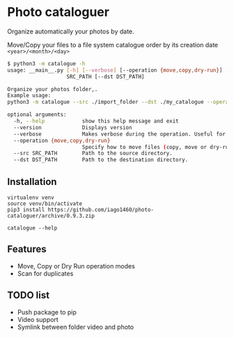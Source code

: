 # Photo cataloguer

Organize automatically your photos by date.

Move/Copy your files to a file system catalogue order by its creation date `<year>/<month>/<day>`


```bash
$ python3 -m catalogue -h
usage: __main__.py [-h] [--verbose] [--operation {move,copy,dry-run}] --src
                   SRC_PATH [--dst DST_PATH]

Organize your photos folder,.
Example usage:
python3 -m catalogue --src ./import_folder --dst ./my_catalogue --operation copy --verbose

optional arguments:
  -h, --help            show this help message and exit
  --version             Displays version
  --verbose             Makes verbose during the operation. Useful for debugging and seeing what is going on "under the hood".
  --operation {move,copy,dry-run}
                        Specify how to move files (copy, move or dry-run)
  --src SRC_PATH        Path to the source directory.
  --dst DST_PATH        Path to the destination directory.
```

## Installation

    virtualenv venv
    source venv/bin/activate
    pip3 install https://github.com/iago1460/photo-cataloguer/archive/0.9.3.zip
    
    catalogue --help


## Features

* Move, Copy or Dry Run operation modes
* Scan for duplicates

## TODO list

* Push package to pip
* Video support
* Symlink between folder video and photo

